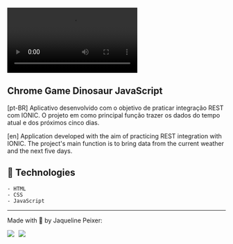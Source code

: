 ![](./video-dino-chrome.wmv)

<h2>Chrome Game Dinosaur JavaScript</h2>

[pt-BR] Aplicativo desenvolvido com o objetivo de praticar integração REST com IONIC. O projeto em como principal função trazer os dados do tempo atual e dos próximos cinco dias.

[en] Application developed with the aim of practicing REST integration with IONIC. The project's main function is to bring data from the current weather and the next five days.

## 🚀 Technologies 
    - HTML
    - CSS
    - JavaScript

---

Made with 🧡 by Jaqueline Peixer:

<div style="display: flex; gap: 10px;">
    <a href="https://www.linkedin.com/in/jaquelinepeixer/" target="_blank"><img src="https://img.shields.io/badge/-LinkedIn-%230077B5?style=for-the-badge&logo=linkedin&logoColor=white"></a>
   <a href="mailto:peixer.jaqueline@gmail.com" target="_blank"><img src="https://img.shields.io/badge/Gmail-D14836?style=for-the-badge&logo=gmail&logoColor=white"></a> 
</div>
